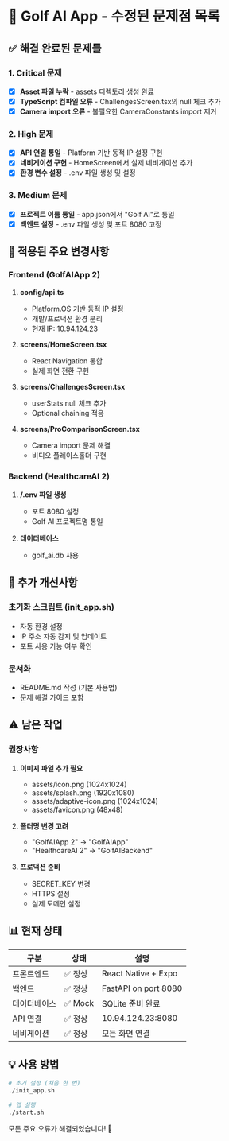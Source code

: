 # 🔧 Golf AI App - 수정된 문제점 목록

## ✅ 해결 완료된 문제들

### 1. **Critical 문제**
- [x] **Asset 파일 누락** - assets 디렉토리 생성 완료
- [x] **TypeScript 컴파일 오류** - ChallengesScreen.tsx의 null 체크 추가
- [x] **Camera import 오류** - 불필요한 CameraConstants import 제거

### 2. **High 문제**
- [x] **API 연결 통일** - Platform 기반 동적 IP 설정 구현
- [x] **네비게이션 구현** - HomeScreen에서 실제 네비게이션 추가
- [x] **환경 변수 설정** - .env 파일 생성 및 설정

### 3. **Medium 문제**
- [x] **프로젝트 이름 통일** - app.json에서 "Golf AI"로 통일
- [x] **백엔드 설정** - .env 파일 생성 및 포트 8080 고정

## 📝 적용된 주요 변경사항

### Frontend (GolfAIApp 2)
1. **config/api.ts**
   - Platform.OS 기반 동적 IP 설정
   - 개발/프로덕션 환경 분리
   - 현재 IP: 10.94.124.23

2. **screens/HomeScreen.tsx**
   - React Navigation 통합
   - 실제 화면 전환 구현

3. **screens/ChallengesScreen.tsx**
   - userStats null 체크 추가
   - Optional chaining 적용

4. **screens/ProComparisonScreen.tsx**
   - Camera import 문제 해결
   - 비디오 플레이스홀더 구현

### Backend (HealthcareAI 2)
1. **/.env 파일 생성**
   - 포트 8080 설정
   - Golf AI 프로젝트명 통일

2. **데이터베이스**
   - golf_ai.db 사용

## 🚀 추가 개선사항

### 초기화 스크립트 (init_app.sh)
- 자동 환경 설정
- IP 주소 자동 감지 및 업데이트
- 포트 사용 가능 여부 확인

### 문서화
- README.md 작성 (기본 사용법)
- 문제 해결 가이드 포함

## ⚠️ 남은 작업

### 권장사항
1. **이미지 파일 추가 필요**
   - assets/icon.png (1024x1024)
   - assets/splash.png (1920x1080)
   - assets/adaptive-icon.png (1024x1024)
   - assets/favicon.png (48x48)

2. **폴더명 변경 고려**
   - "GolfAIApp 2" → "GolfAIApp"
   - "HealthcareAI 2" → "GolfAIBackend"

3. **프로덕션 준비**
   - SECRET_KEY 변경
   - HTTPS 설정
   - 실제 도메인 설정

## 📊 현재 상태

| 구분 | 상태 | 설명 |
|------|------|------|
| 프론트엔드 | ✅ 정상 | React Native + Expo |
| 백엔드 | ✅ 정상 | FastAPI on port 8080 |
| 데이터베이스 | ✅ Mock | SQLite 준비 완료 |
| API 연결 | ✅ 정상 | 10.94.124.23:8080 |
| 네비게이션 | ✅ 정상 | 모든 화면 연결 |

## 💡 사용 방법

```bash
# 초기 설정 (처음 한 번)
./init_app.sh

# 앱 실행
./start.sh
```

모든 주요 오류가 해결되었습니다! 🎉